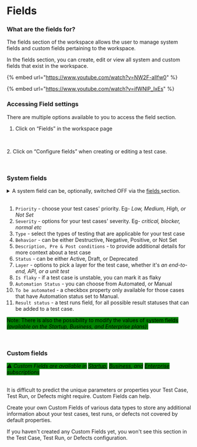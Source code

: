 # Fields

### What are the fields for?

The fields section of the workspace allows the user to manage system fields and custom fields pertaining to the workspace.

In the fields section, you can create, edit or view all system and custom fields that exist in the workspace.

{% embed url="https://www.youtube.com/watch?v=NW2F-allfw0" %}

{% embed url="https://www.youtube.com/watch?v=ifWNlP_IxEs" %}

### Accessing Field settings <a href="#h_6c69af1f3d" id="h_6c69af1f3d"></a>

There are multiple options available to you to access the field section.

1. Click on “Fields” in the workspace page

<figure><img src="https://qase.intercom-attachments-7.com/i/o/610025904/e6fefe32f70059c2f33a8435/52EjweXOD7pY826X3omUiSZdccnsoCj9_ShSJh3sEQdyHpMhhYKopk2lHrAH6w9JxeVUj0wrFbM1eqzxgso6B19AHrzfFtwFFImEuKPybVFAAJfMr37Xkr4NTLYMiqzaabz5ZpbkY4lBxRQxyK7e0V9HXwoQzBhMpihcb3Dx5YmBirONC1-SEfQ-DLkmgA" alt=""><figcaption></figcaption></figure>

2\. Click on “Configure fields” when creating or editing a test case.

<figure><img src="https://qase.intercom-attachments-7.com/i/o/610025913/63b79d677a23eb3c7635eedb/qV4X6MQq9qkugGZHOdaP9URjPtpyGlTdJrMAp6AHwQt7LOt-dIZwVr5sERddtQ0EU-nwdxJqsBpihvJxkhXghJv_lokuEBK3MD3ZgclrVnuQmQq-rMb1EClksUlvJrlN2hiGyXzRhZos5fWhK2jkB3grJwaEIN0HVOMcCFU7q7Zpp8VDAI_uH7W4FyAD1w" alt=""><figcaption></figcaption></figure>

### System fields <a href="#h_9720e1be27" id="h_9720e1be27"></a>

<details>

<summary>A system field can be, optionally, switched OFF via the <a href="https://app.qase.io/workspace/fields">fields </a>section.<br><br></summary>

<img src="../../.gitbook/assets/Screenshot 2024-03-18 at 1.20.37 PM.png" alt="" data-size="original">\


<img src="../../.gitbook/assets/image (5).png" alt="" data-size="original">

</details>



1. `Priority` _-_ choose your test cases' priority. Eg- _Low, Medium, High, or Not Set_
2. `Severity` _-_ options for your test cases' severity. Eg- _critical, blocker, normal etc_
3. `Type` _-_ select the types of testing that are applicable for your test case
4. `Behavior` _-_ can be either Destructive, Negative, Positive, or Not Set
5. `Description, Pre & Post conditions` _-_ to provide additional details for more context about a test case
6. `Status` _-_ can be either Active, Draft, or Deprecated
7. `Layer` _-_ options to pick a layer for the test case, whether it's _an_ _end-to-end, API, or a unit test_
8. `Is flaky` _-_ if a test case is unstable, you can mark it as flaky
9. `Automation Status` _-_ you can choose from Automated, or Manual
10. `To be automated` - a checkbox property only available for those cases that have Automation status set to Manual.
11. `Result status` - a test runs field, for all possible result statuses that can be added to a test case.

<mark style="background-color:green;">Note: There is also the possibility to modify the values of system fields</mark> <mark style="background-color:green;"></mark>_<mark style="background-color:green;">(available on the Startup, Business, and Enterprise plans)</mark>_<mark style="background-color:green;">:</mark>

<figure><img src="https://qase.intercom-attachments-7.com/i/o/610025936/31c7f33eb30a78ddd9e264d6/mQL-CtfAPgu0905H55YCg2Zi-fnBAMI0ET-wRCjcTPB0Atv3Ye_0Wwc30Xy_WZgbV216yRokUltm2DRJBHGbdCL-XAFvLpiTvh5qGZMjn4bJdz7CYDhwwV1yGO8iuhDka-x2TK0Ka-DyuX7AoSOs0DpUaFaBcNWq8jsBlsMeogzmC6FDxKoK4_5JSN_viA" alt=""><figcaption></figcaption></figure>

### Custom fields <a href="#h_8b74fe6938" id="h_8b74fe6938"></a>

_<mark style="background-color:green;">⚠️ Custom Fields are available in</mark>_ [_<mark style="background-color:green;">Startup</mark>_](https://help.qase.io/en/articles/5563728-startup-plan)_<mark style="background-color:green;">,</mark>_ [_<mark style="background-color:green;">Business</mark>_](https://help.qase.io/en/articles/5563727-business-plan)_<mark style="background-color:green;">, and</mark>_ [_<mark style="background-color:green;">Enterprise</mark>_](https://help.qase.io/en/articles/6640055-enterprise-plan) _<mark style="background-color:green;">subscriptions</mark>_

\
It is difficult to predict the unique parameters or properties your Test Case, Test Run, or Defects might require. Custom Fields can help.

Create your own Custom Fields of various data types to store any additional information about your test cases, test runs, or defects not covered by default properties.

If you haven't created any Custom Fields yet, you won't see this section in the Test Case, Test Run, or Defects configuration.
